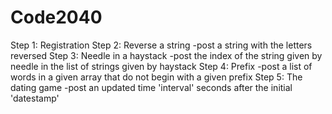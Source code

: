 # Code2040
Step 1: Registration
Step 2: Reverse a string
	-post a string with the letters reversed
Step 3: Needle in a haystack
	-post the index of the string given by needle in the list of strings given by haystack
Step 4: Prefix
	-post a list of words in a given array that do not begin with a given prefix
Step 5: The dating game
	-post an updated time 'interval' seconds after the initial 'datestamp'
